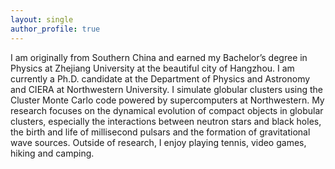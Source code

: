 ```yaml
---
layout: single
author_profile: true
---
```

I am originally from Southern China and earned my Bachelor’s degree in Physics at Zhejiang University at the beautiful city of Hangzhou. I am currently a Ph.D. candidate at the Department of Physics and Astronomy and CIERA at Northwestern University. I simulate globular clusters using the Cluster Monte Carlo code powered by supercomputers at Northwestern. My research focuses on the dynamical evolution of compact objects in globular clusters, especially the interactions between neutron stars and black holes, the birth and life of millisecond pulsars and the formation of gravitational wave sources. Outside of research, I enjoy playing tennis, video games, hiking and camping.
<!--
I am a Ph.D. candidate at CIERA/Northwestern University. I use supercomputers to model globular clusters, and study the dynamical evolution of compact objects within. Specifically, I simulate the formation and evolution of neutron stars and pulsars in globular clusters. I first came to Northwestern for a Master’s degree and was working on developing next-generation telescopes. I later find my true passion in modeling and predicting the fundamental mechanisms that shape the universe.
-->
